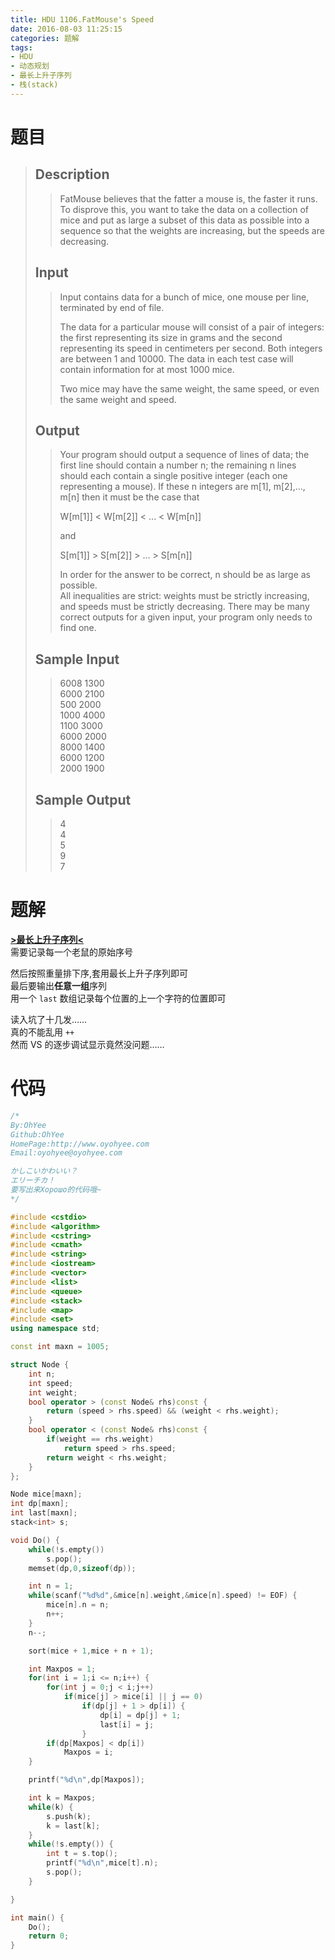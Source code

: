 ```yaml
---
title: HDU 1106.FatMouse's Speed
date: 2016-08-03 11:25:15
categories: 题解
tags:
- HDU
- 动态规划
- 最长上升子序列
- 栈(stack)
---
```

# 题目
> 
> ## Description  
>> FatMouse believes that the fatter a mouse is, the faster it runs. To disprove this, you want to take the data on a collection of mice and put as large a subset of this data as possible into a sequence so that the weights are increasing, but the speeds are decreasing.   
>> <!--more-->  
> 
> ## Input  
>> Input contains data for a bunch of mice, one mouse per line, terminated by end of file.   
>>   
>> The data for a particular mouse will consist of a pair of integers: the first representing its size in grams and the second representing its speed in centimeters per second. Both integers are between 1 and 10000. The data in each test case will contain information for at most 1000 mice.   
>>   
>> Two mice may have the same weight, the same speed, or even the same weight and speed.   
> 
> ## Output  
>> Your program should output a sequence of lines of data; the first line should contain a number n; the remaining n lines should each contain a single positive integer (each one representing a mouse). If these n integers are m[1], m[2],..., m[n] then it must be the case that   
>>   
>> W[m[1]] &lt; W[m[2]] &lt; ... &lt; W[m[n]]   
>>   
>> and   
>>   
>> S[m[1]] > S[m[2]] > ... > S[m[n]]   
>>   
>> In order for the answer to be correct, n should be as large as possible.   
>> All inequalities are strict: weights must be strictly increasing, and speeds must be strictly decreasing. There may be many correct outputs for a given input, your program only needs to find one.   
> 
> ## Sample Input  
>> 6008 1300  
>> 6000 2100  
>> 500 2000  
>> 1000 4000  
>> 1100 3000  
>> 6000 2000  
>> 8000 1400  
>> 6000 1200  
>> 2000 1900  
> 
> ## Sample Output  
>> 4  
>> 4  
>> 5  
>> 9  
>> 7  


# 题解
[**>最长上升子序列<**](/post/Algorithm/LIS.html)  
需要记录每一个老鼠的原始序号  

然后按照重量排下序,套用最长上升子序列即可  
最后要输出**任意一组**序列  
用一个 `last` 数组记录每个位置的上一个字符的位置即可  

读入坑了十几发……  
真的不能乱用 `++`  
然而 VS 的逐步调试显示竟然没问题……


# 代码
```cpp FatMouse's Speed https://github.com/OhYee/sourcecode/tree/master/ACM 代码备份
/*
By:OhYee
Github:OhYee
HomePage:http://www.oyohyee.com
Email:oyohyee@oyohyee.com

かしこいかわいい？
エリーチカ！
要写出来Хорошо的代码哦~
*/

#include <cstdio>
#include <algorithm>
#include <cstring>
#include <cmath>
#include <string>
#include <iostream>
#include <vector>
#include <list>
#include <queue>
#include <stack>
#include <map>
#include <set>
using namespace std;

const int maxn = 1005;

struct Node {
    int n;
    int speed;
    int weight;
    bool operator > (const Node& rhs)const {
        return (speed > rhs.speed) && (weight < rhs.weight);
    }
    bool operator < (const Node& rhs)const {
        if(weight == rhs.weight)
            return speed > rhs.speed;
        return weight < rhs.weight;
    }
};

Node mice[maxn];
int dp[maxn];
int last[maxn];
stack<int> s;

void Do() {
    while(!s.empty())
        s.pop();
    memset(dp,0,sizeof(dp));

    int n = 1;
    while(scanf("%d%d",&mice[n].weight,&mice[n].speed) != EOF) {
        mice[n].n = n;
        n++;
    }
    n--;

    sort(mice + 1,mice + n + 1);

    int Maxpos = 1;
    for(int i = 1;i <= n;i++) {
        for(int j = 0;j < i;j++)
            if(mice[j] > mice[i] || j == 0)
                if(dp[j] + 1 > dp[i]) {
                    dp[i] = dp[j] + 1;
                    last[i] = j;
                }
        if(dp[Maxpos] < dp[i])
            Maxpos = i;
    }

    printf("%d\n",dp[Maxpos]);

    int k = Maxpos;
    while(k) {
        s.push(k);
        k = last[k];
    }
    while(!s.empty()) {
        int t = s.top();
        printf("%d\n",mice[t].n);
        s.pop();
    }

}

int main() {
    Do();
    return 0;
}
```